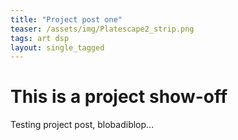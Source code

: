 ```yaml
---
title: "Project post one"
teaser: /assets/img/Platescape2_strip.png
tags: art dsp
layout: single_tagged
---
```


# This is a project show-off
Testing project post, blobadiblop... 
